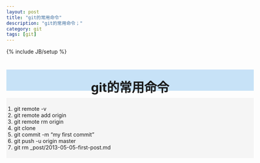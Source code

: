 ```yaml
---
layout: post
title: "git的常用命令"
description: "git的常用命令；"
category: git
tags: [git]
---
```

{% include JB/setup %}
# <div style="background-color:#C7E2F7; width:650px; height:55px; border:1px; text-align:center; padding-top:1px"><h3 style="margin-top:20px; border:0px">git的常用命令</h3></div>
   
   <div style="background-color:#f5f5f5; width:650px; height:auto; border:1px">
   <ol style="padding:20px 20px">
   <li>git remote -v</li>
   <li>git remote add origin</li>   
   <li>git remote rm  origin</li>
   <li>git clone</li> 
   <li>git commit -m “my first commit”</li>
   <li>git push -u origin master</li> 
   <li>git rm _post/2013-05-05-first-post.md</li>
   </ol>
   </div>

